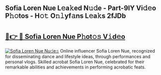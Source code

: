 ## Sofia Loren Nue L𝚎a𝚔ed N𝚞𝚍e - Part-9IY Vi𝚍𝚎o P𝚑𝚘tos - H𝚘𝚝 O𝚗𝚕yf𝚊ns L𝚎a𝚔s 2fJDb

# <h2><a href="http://kfbrlj.oniu.top/?m=Sofia+Loren+Nue">🔗👉 🔴 Sofia Loren Nue P𝚑ot𝚘𝚜 V𝚒d𝚎o</a></h2>

[![Sofia Loren Nue Nu𝚍e𝚜](https://i.imgur.com/0qMVB7G.gif)](http://kfbrlj.oniu.top/?m=Sofia+Loren+Nue)
Online influencer Sofia Loren Nue, recognized for disseminating dance and lifestyle ideas, through performances and personal vlogs. Skilled acrobat Sofia Loren Nue, celebrated for their remarkable abilities and achievements in performing acrobatic feats.  
